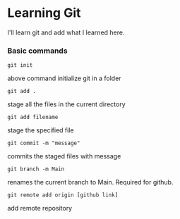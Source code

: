 # Learning Git
I'll learn git and add what I learned here.

### Basic commands
```
git init
```
above command initialize git in a folder
```
git add .
```
stage all the files in the current directory

```
git add filename
```
stage the specified file

```
git commit -m "message"
```
commits the staged files with message

```
git branch -m Main
```
renames the current branch to Main. Required for github.

```
git remote add origin [github link]
```
add remote repository
